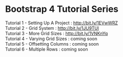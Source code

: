 # Bootstrap 4 Tutorial Series

Tutorial 1 - Setting Up A Project : http://bit.ly/1EVwWRZ <br />
Tutorial 2 - Grid System : http://bit.ly/1JU9TUl <br />
Tutorial 3 - More Grid Sizes : http://bit.ly/1VNKnYq <br />
Tutorial 4 - Varying Grid Sizes : coming soon <br />
Tutorial 5 - Offsetting Columns : coming soon <br />
Tutorial 6 - Multiple Rows : coming soon <br />

